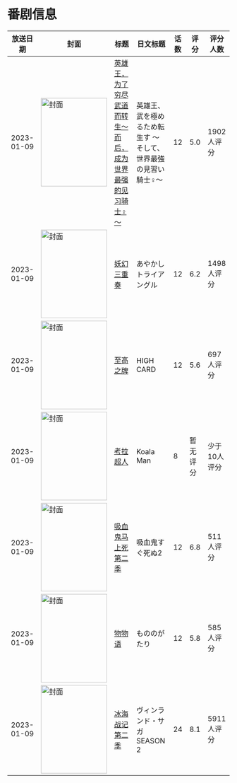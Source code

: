 # 番剧信息

|放送日期|封面|标题|日文标题|话数|评分|评分人数|
|---|---|---|---|---|---|---|
|2023-01-09|<img src="https://lain.bgm.tv/pic/cover/c/ec/a2/360345_ooFO2.jpg" alt="封面" style="width:150px;height:200px;object-fit:cover;">|[英雄王，为了穷尽武道而转生～而后，成为世界最强的见习骑士♀～](https://bangumi.tv/subject/360345)|英雄王、武を極めるため転生す ～そして、世界最強の見習い騎士♀～|12|5.0|1902人评分|
|2023-01-09|<img src="https://lain.bgm.tv/pic/cover/c/f6/2b/363026_191za.jpg" alt="封面" style="width:150px;height:200px;object-fit:cover;">|[妖幻三重奏](https://bangumi.tv/subject/363026)|あやかしトライアングル|12|6.2|1498人评分|
|2023-01-09|<img src="https://lain.bgm.tv/pic/cover/c/ec/a0/373390_qMa5c.jpg" alt="封面" style="width:150px;height:200px;object-fit:cover;">|[至高之牌](https://bangumi.tv/subject/373390)|HIGH CARD|12|5.6|697人评分|
|2023-01-09|<img src="https://lain.bgm.tv/pic/cover/c/70/65/414947_tgMZ8.jpg" alt="封面" style="width:150px;height:200px;object-fit:cover;">|[考拉超人](https://bangumi.tv/subject/414947)|Koala Man|8|暂无评分|少于10人评分|
|2023-01-09|<img src="https://lain.bgm.tv/pic/cover/c/2a/7f/355802_8Dx2f.jpg" alt="封面" style="width:150px;height:200px;object-fit:cover;">|[吸血鬼马上死 第二季](https://bangumi.tv/subject/355802)|吸血鬼すぐ死ぬ2|12|6.8|511人评分|
|2023-01-09|<img src="https://lain.bgm.tv/pic/cover/c/5a/98/357210_P45ws.jpg" alt="封面" style="width:150px;height:200px;object-fit:cover;">|[物物语](https://bangumi.tv/subject/357210)|もののがたり|12|5.8|585人评分|
|2023-01-09|<img src="https://lain.bgm.tv/pic/cover/c/a4/16/296739_6U6Hg.jpg" alt="封面" style="width:150px;height:200px;object-fit:cover;">|[冰海战记 第二季](https://bangumi.tv/subject/296739)|ヴィンランド・サガ SEASON 2|24|8.1|5911人评分|
